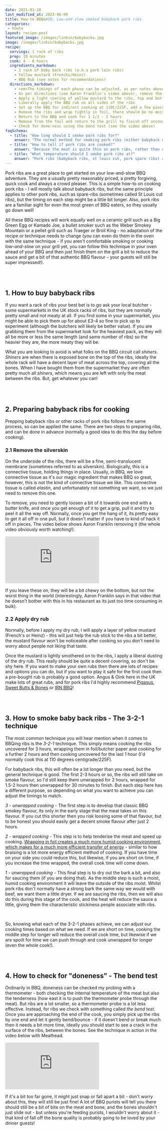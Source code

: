 ```yaml
---
date: 2021-01-10
last_modified_at: 2023-06-09
title: How-to BBQ&#58; Low-and-slow smoked babyback pork ribs
categories:
 - howto
layout: recipe-post
featured_image: /images/linkin/babybacks.jpg
image: /images/linkin/babybacks.jpg
recipe:
  servings: 1 rack of ribs
  prep: 10 minutes
  cook: 4 - 6 hours
  ingredients_markdown:
    - 1 rack of baby back ribs (a.k.a pork loin ribs)
    - Yellow mustard (Frenchs/Heinz)
    - BBQ Rub (see notes for recommendations)
  directions_markdown:
    - <em>The timings of each phase can be adjusted, as per notes above. And you should test for doneness when you are unwrapping, it maybe that they are already very tender and cooked at that point.</em>
    - As per directions (see Aaron Franklin's video above), remove the membrane on the back of the ribs with a knife
    - Apply a light coating of yellow mustard to the ribs, top and bottom
    - Liberally apply the BBQ rub on all sides of the ribs
    - Set up the BBQ for indirect cooking at 110C/225F, add a few pieces of wood and smoke the ribs for 1 1/2 - 2 hours
    - Remove the ribs and wrap tightly in foil, there should be no moisture escaping from it (neither steam nor leaks)
    - Return to the BBQ and cook for 1 1/2 - 2 hours
    - Remove from the foil and return to the grill to finish off uncovered. If you want to sauce the ribs, apply some BBQ sauce at this point. The sauce should reduce to a sticky consistency during this stage. Cook for a final 30 minutes
    - Check for done-ness using the bend test (see the video above)
faqSchema:
  - title: "How long should I smoke pork ribs for?"
    answer: "The normal method for smoking pork ribs (either babyback or spare ribs/St Louis cut) is the 3-2-1 method. This is 3 hours smoking, 2 hours wrapped then a final hour unwrapped again, totalling 6 hours. For babyback ribs you can usually reduce the timing on each section and can easily be done in as little as 4 hours, depending on how meaty they are."
  - title: "How to tell if pork ribs are cooked?"
    answer: "Because the meat is quite thin on pork ribs, rather than using an internal temperature probe, doneness is checked by something called the 'bend test' - you gently pick up the ribs at one end and let them bend. If they are done they should gently crack the surface a little."
  - title: "What temperature should I smoke pork ribs at?"
    answer: "Pork ribs (babyback ribs, st louis cut, pork spare ribs) are best cooked low and slow between 110-135C/225-275F."
---
```


Pork ribs are a great place to get started on your low-and-slow BBQ adventure. They are a usually pretty reasonably priced, a pretty forgiving, quick cook and always a crowd pleaser. This is a simple how-to on cooking pork ribs - I will mostly talk about babyback ribs, but the same principle applies to other pork ribs, such as spare-ribs (sometimes called St Louis cut ribs), but the timing on each step might be a little bit longer. Also, pork ribs are a familiar sight for even the most green of BBQ eaters, so they usually go down well!

All these BBQ recipes will work equally well on a ceramic grill such as a Big Green Egg or Kamado Joe, a bullet smoker such as the Weber Smokey Mountain or a pellet grill such as Traeger or Broil King - no adaptation of the recipe or technique needs to change (you can even do them in the oven with the same technique - if you aren't comfortable smoking or cooking _low-and-slow_ on your grill yet, you can follow this technique in your oven ahead of your BBQ and then just finish them on the grill a bit to reduce the sauce and get a bit of that authentic BBQ flavour - your guests will still be super impressed!).

<br>
<br>

## 1. How to buy babyback ribs
If you want a rack of ribs your best bet is to go ask your local butcher - some supermarkets in the UK stock racks of ribs, but they are normally pretty small and not meaty at all. If you find some in your supermarket, you might be able to pick them up for about £3-4 so fine to pick up to experiment (although the butchers will likely be better value). If you are grabbing them from the supermarket look for the heaviest pack, as they will all be more or less the same length (and same number of ribs) so the heavier they are, the more meaty they will be.

What you are looking to avoid is what folks on the BBQ circuit call _shiners_. _Shiners_ are when there is exposed bone on the top of the ribs, ideally the whole rack will have a decent layer of meat across the top, covering all the bones. When I have bought them from the supermarket they are often pretty much all _shiners_, which means you are left with only the meat between the ribs. But, get whatever you can!

<br>
<br>

## 2. Preparing babyback ribs for cooking
Prepping babyback ribs or other racks of pork ribs follows the same process, so can be applied the same. There are two steps to preparing ribs, and can be done in advance (normally a good idea to do this the day before cooking).

### 2.1 Remove the silverskin
On the underside of the ribs, there will be a fine, semi-translucent membrane (sometimes referred to as silverskin). Biologically, this is a connective tissue, holding things in place. Usually, in BBQ, we love connective tissue as it's our magic ingredient that makes BBQ so great, however, this is not the kind of connective tissue we like. This connective tissue is called _elastin_, and unfortunately not something we want, so we just need to remove this one.

To remove, you need to gently loosen a bit of it towards one end with a butter knife, and once you get enough of it to get a grip, pull it and try to peel it all the way off. Normally, once you get the hang of it, its pretty easy to get it all off in one pull, but it doesn't matter if you have to kind of hack it off in pieces. The video below shows Aaron Franklin removing it (the whole video obviously worth watching!).

<div class="youtubecontainer">
  <iframe class="responsive-iframe" src="https://www.youtube.com/embed/0eSFdddaRnk?controls=0&amp;start=364" frameborder="0" allow="accelerometer; autoplay; clipboard-write; encrypted-media; gyroscope; picture-in-picture" allowfullscreen></iframe>
</div>

If you leave these on, they will be a bit chewy on the bottom, but not the worst thing in the world (interestingly, Aaron Franklin says in that video that he doesn't bother with this in his restaurant as its just too time consuming in bulk).

### 2.2 Apply dry rub
Normally, before I apply my dry rub, I will apply a layer of yellow mustard (French's or Heinz) - this will just help the rub stick to the ribs a bit better, the mustard flavour won't be noticeable after cooking so you don't need to worry about people not liking that taste.

Once the mustard is lightly smothered on to the ribs, I apply a liberal dusting of the dry rub. This really should be quite a decent covering, so don't be shy here. If you want to make your own rubs then there are lots of recipes and options you can do, but if you want to play it safe for the first cook then a pre-bought rub is probably a good option. Angus & Oink here in the UK make lots of great rubs, and for pork ribs I'd highly recommend <a href="https://angusandoink.com/collections/bbq-rubs-injections/products/pigasus?utm_source=robbishfood" target="_blank">Pigasus<a/>, <a href="https://angusandoink.com/collections/bbq-rubs-injections/products/sweet-bones-butts-bbq-rub?utm_source=robbishfood" target="_blank">Sweet Butts & Bones</a> or <a href="https://angusandoink.com/collections/bbq-rubs-injections/products/irn-bru-bbq-rub?utm_source=robbishfood" target="_blank">IRN BBQ</a>!

<br>
<br>

## 3. How to smoke baby back ribs - The 3-2-1 technique
The most common technique you will hear mention when it comes to BBQing ribs is the _3-2-1_ technique. This simply means cooking the ribs uncovered for 3 hours, wrapping them in foil/butcher paper and cooking for a further 2 hours and then cooking uncovered for the last 1 hour (I'd normally cook this at 110 degrees centigrade/225F).

For babyback ribs, this will often be a lot longer than you need, but the general technique is good. The first 2-3 hours or so, the ribs will still take on smoke flavour, so I'd still keep them unwrapped for 2 hours, wrapped for 1.5-2 hours then unwrapped for 30 minutes to finish. But each step here has a different purpose, so depending on what you want to achieve you can adjust the timings to match.

*3 - unwrapped cooking* - The first step is to develop that classic BBQ smokey flavour, its only in the early stage that the meat takes on this flavour. If you cut this shorter then you risk loosing some of that flavour, but to be honest you should easily get a decent smoke flavour after just 2 hours.

*2 - wrapped cooking* - This step is to help tenderise the meat and speed up cooking. <a href="https://www.robbishfood.com/science/2021/01/08/humidity-and-cooking/" target="_blank">Wrapping in foil creates a much more humid cooking environment, which makes for a much more efficient transfer of energy</a> - similar to how braising is a lot more energy efficient method of cooking. If you have time on your side you could reduce this, but likewise, if you are short on time, if you increase the time wrapped, the overall cook time will come down.

*1 - unwrapped cooking* - This final step is to dry out the bark a bit, and also for saucing them (if you are doing that). As the middle step is such a moist, humid cooking environment it will leave the outside of the ribs moist. Whilst pork ribs don't normally have a strong bark the same way we would with beef, we want them a little dryer. If we are saucing the ribs, then we will also do this during this stage of the cook, and the heat will reduce the sauce a little, giving them the characteristic stickiness people associate with ribs.

<br>

So, knowing what each of the 3-2-1 phases achieve, we can adjust our cooking times based on what we need. If we are short on time, cooking the middle step for longer will reduce the overall cook time, but likewise if we are spoilt for time we can push through and cook unwrapped for longer (even the whole cook!).

<br>
<br>

## 4. How to check for "doneness" - The bend test
Ordinarily in BBQ, doneness can be checked my probing with a thermometer - both checking the internal temperature of the meat but also the tenderness (how east it is to push the thermometer probe through the meat). But ribs are a lot smaller, so a thermometer probe is a lot less effective. Instead, for ribs we check with something called _the bend test_. Once you are approaching the end of the cook, you simply pick up the ribs by one end and let it gently bend/bounce - if it doesn't bend or break much then it needs a bit more time, ideally you should start to see a crack in the surface of the ribs, between the bones. See the technique in action in the video below with Meathead.

<div class="youtubecontainer">
  <iframe class="responsive-iframe" src="https://www.youtube.com/embed/5eASN1gUYNA?controls=0&amp;start=207" frameborder="0" allow="accelerometer; autoplay; clipboard-write; encrypted-media; gyroscope; picture-in-picture" allowfullscreen></iframe>
</div>

If it's a bit too far gone, it might just snap or fall apart a bit - don't worry about this, they will still be just fine! A lot of BBQ purists will tell you there should still be a bit of bite on the meat and bone, and the bones shouldn't just slide out - but unless you're feeding purists, I wouldn't worry about it - that kind of fall off the bone quality is probably going to be loved by your dinner guests!

<br>
<br>

